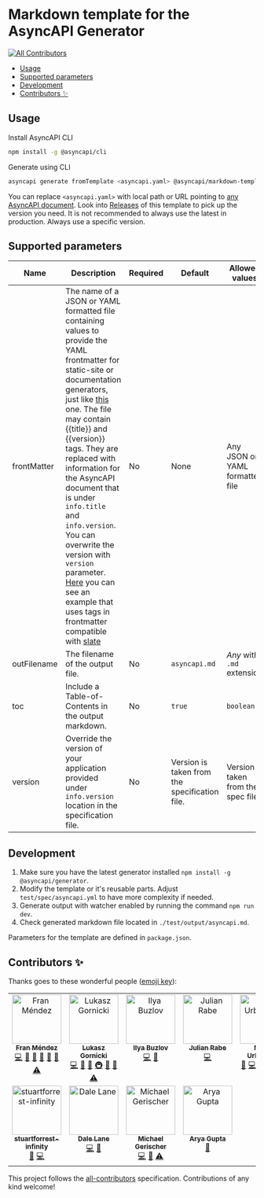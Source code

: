 # Markdown template for the AsyncAPI Generator

<!-- ALL-CONTRIBUTORS-BADGE:START - Do not remove or modify this section -->
[![All Contributors](https://img.shields.io/badge/all_contributors-11-orange.svg?style=flat-square)](#contributors-)
<!-- ALL-CONTRIBUTORS-BADGE:END -->

<!-- toc is generated with GitHub Actions do not remove toc markers -->

<!-- toc -->

- [Usage](#usage)
- [Supported parameters](#supported-parameters)
- [Development](#development)
- [Contributors ✨](#contributors-%E2%9C%A8)

<!-- tocstop -->

## Usage

Install AsyncAPI CLI

```bash
npm install -g @asyncapi/cli
```

Generate using CLI 

```bash
asyncapi generate fromTemplate <asyncapi.yaml> @asyncapi/markdown-template@1.2.1
```

You can replace `<asyncapi.yaml>` with local path or URL pointing to [any AsyncAPI document](https://raw.githubusercontent.com/asyncapi/spec/master/examples/streetlights-kafka.yml).
Look into [Releases](/asyncapi/markdown-template/releases) of this template to pick up the version you need. It is not recommended to always use the latest in production. Always use a specific version.

## Supported parameters

|Name|Description|Required|Default|Allowed values|Example|
|---|---|---|---|---|---|
|frontMatter|The name of a JSON or YAML formatted file containing values to provide the YAML frontmatter for static-site or documentation generators, just like [this](test/spec/ssg.yaml) one. The file may contain {{title}} and {{version}} tags. They are replaced with information for the AsyncAPI document that is under `info.title` and `info.version`. You can overwrite the version with `version` parameter. [Here](test/spec/slate.yaml) you can see an example that uses tags in frontmatter compatible with [slate](https://github.com/Slatedocs/Slate) |No|None|Any JSON or YAML formatted file|`slate.yaml`|
|outFilename|The filename of the output file.|No|`asyncapi.md`|*Any* with `.md` extension|`index.md`|
|toc|Include a Table-of-Contents in the output markdown.|No|`true`|`boolean`|`false`|
|version|Override the version of your application provided under `info.version` location in the specification file.|No|Version is taken from the specification file.|Version is taken from the spec file. |`1.0.0`|


## Development

1. Make sure you have the latest generator installed `npm install -g @asyncapi/generator`.
2. Modify the template or it's reusable parts. Adjust `test/spec/asyncapi.yml` to have more complexity if needed.
3. Generate output with watcher enabled by running the command `npm run dev`.
4. Check generated markdown file located in `./test/output/asyncapi.md`.

Parameters for the template are defined in `package.json`.

## Contributors ✨

Thanks goes to these wonderful people ([emoji key](https://allcontributors.org/docs/en/emoji-key)):

<!-- ALL-CONTRIBUTORS-LIST:START - Do not remove or modify this section -->
<!-- prettier-ignore-start -->
<!-- markdownlint-disable -->
<table>
  <tbody>
    <tr>
      <td align="center" valign="top" width="14.28%"><a href="http://www.fmvilas.com"><img src="https://avatars3.githubusercontent.com/u/242119?v=4?s=100" width="100px;" alt="Fran Méndez"/><br /><sub><b>Fran Méndez</b></sub></a><br /><a href="https://github.com/asyncapi/markdown-template/commits?author=fmvilas" title="Code">💻</a> <a href="https://github.com/asyncapi/markdown-template/commits?author=fmvilas" title="Documentation">📖</a> <a href="https://github.com/asyncapi/markdown-template/pulls?q=is%3Apr+reviewed-by%3Afmvilas" title="Reviewed Pull Requests">👀</a> <a href="#ideas-fmvilas" title="Ideas, Planning, & Feedback">🤔</a> <a href="#maintenance-fmvilas" title="Maintenance">🚧</a> <a href="https://github.com/asyncapi/markdown-template/issues?q=author%3Afmvilas" title="Bug reports">🐛</a> <a href="https://github.com/asyncapi/markdown-template/commits?author=fmvilas" title="Tests">⚠️</a></td>
      <td align="center" valign="top" width="14.28%"><a href="https://resume.github.io/?derberg"><img src="https://avatars1.githubusercontent.com/u/6995927?v=4?s=100" width="100px;" alt="Lukasz Gornicki"/><br /><sub><b>Lukasz Gornicki</b></sub></a><br /><a href="https://github.com/asyncapi/markdown-template/commits?author=derberg" title="Code">💻</a> <a href="https://github.com/asyncapi/markdown-template/commits?author=derberg" title="Documentation">📖</a> <a href="https://github.com/asyncapi/markdown-template/pulls?q=is%3Apr+reviewed-by%3Aderberg" title="Reviewed Pull Requests">👀</a> <a href="#infra-derberg" title="Infrastructure (Hosting, Build-Tools, etc)">🚇</a> <a href="#maintenance-derberg" title="Maintenance">🚧</a> <a href="https://github.com/asyncapi/markdown-template/issues?q=author%3Aderberg" title="Bug reports">🐛</a> <a href="https://github.com/asyncapi/markdown-template/commits?author=derberg" title="Tests">⚠️</a></td>
      <td align="center" valign="top" width="14.28%"><a href="https://github.com/ximyro"><img src="https://avatars0.githubusercontent.com/u/1026811?v=4?s=100" width="100px;" alt="Ilya Buzlov"/><br /><sub><b>Ilya Buzlov</b></sub></a><br /><a href="https://github.com/asyncapi/markdown-template/commits?author=ximyro" title="Code">💻</a> <a href="https://github.com/asyncapi/markdown-template/issues?q=author%3Aximyro" title="Bug reports">🐛</a></td>
      <td align="center" valign="top" width="14.28%"><a href="https://deltaeight.de"><img src="https://avatars1.githubusercontent.com/u/19175262?v=4?s=100" width="100px;" alt="Julian Rabe"/><br /><sub><b>Julian Rabe</b></sub></a><br /><a href="https://github.com/asyncapi/markdown-template/commits?author=schw4rzlicht" title="Code">💻</a></td>
      <td align="center" valign="top" width="14.28%"><a href="https://github.com/magicmatatjahu"><img src="https://avatars2.githubusercontent.com/u/20404945?v=4?s=100" width="100px;" alt="Maciej Urbańczyk"/><br /><sub><b>Maciej Urbańczyk</b></sub></a><br /><a href="https://github.com/asyncapi/markdown-template/commits?author=magicmatatjahu" title="Documentation">📖</a> <a href="https://github.com/asyncapi/markdown-template/commits?author=magicmatatjahu" title="Code">💻</a> <a href="#maintenance-magicmatatjahu" title="Maintenance">🚧</a> <a href="https://github.com/asyncapi/markdown-template/issues?q=author%3Amagicmatatjahu" title="Bug reports">🐛</a> <a href="https://github.com/asyncapi/markdown-template/pulls?q=is%3Apr+reviewed-by%3Amagicmatatjahu" title="Reviewed Pull Requests">👀</a> <a href="https://github.com/asyncapi/markdown-template/commits?author=magicmatatjahu" title="Tests">⚠️</a></td>
      <td align="center" valign="top" width="14.28%"><a href="http://blog.ineat-conseil.fr/"><img src="https://avatars.githubusercontent.com/u/5501911?v=4?s=100" width="100px;" alt="Ludovic Dussart"/><br /><sub><b>Ludovic Dussart</b></sub></a><br /><a href="https://github.com/asyncapi/markdown-template/commits?author=M3lkior" title="Code">💻</a></td>
      <td align="center" valign="top" width="14.28%"><a href="http://mermade.github.io"><img src="https://avatars.githubusercontent.com/u/21603?v=4?s=100" width="100px;" alt="Mike Ralphson"/><br /><sub><b>Mike Ralphson</b></sub></a><br /><a href="https://github.com/asyncapi/markdown-template/commits?author=MikeRalphson" title="Code">💻</a></td>
    </tr>
    <tr>
      <td align="center" valign="top" width="14.28%"><a href="https://github.com/stuartforrest-infinity"><img src="https://avatars.githubusercontent.com/u/49638642?v=4?s=100" width="100px;" alt="stuartforrest-infinity"/><br /><sub><b>stuartforrest-infinity</b></sub></a><br /><a href="https://github.com/asyncapi/markdown-template/issues?q=author%3Astuartforrest-infinity" title="Bug reports">🐛</a> <a href="https://github.com/asyncapi/markdown-template/commits?author=stuartforrest-infinity" title="Code">💻</a></td>
      <td align="center" valign="top" width="14.28%"><a href="http://dalelane.co.uk/"><img src="https://avatars.githubusercontent.com/u/1444788?v=4?s=100" width="100px;" alt="Dale Lane"/><br /><sub><b>Dale Lane</b></sub></a><br /><a href="https://github.com/asyncapi/markdown-template/commits?author=dalelane" title="Code">💻</a> <a href="#ideas-dalelane" title="Ideas, Planning, & Feedback">🤔</a></td>
      <td align="center" valign="top" width="14.28%"><a href="https://github.com/GerMichael"><img src="https://avatars.githubusercontent.com/u/62344871?v=4?s=100" width="100px;" alt="Michael Gerischer"/><br /><sub><b>Michael Gerischer</b></sub></a><br /><a href="https://github.com/asyncapi/markdown-template/commits?author=GerMichael" title="Code">💻</a> <a href="https://github.com/asyncapi/markdown-template/issues?q=author%3AGerMichael" title="Bug reports">🐛</a> <a href="https://github.com/asyncapi/markdown-template/commits?author=GerMichael" title="Tests">⚠️</a></td>
      <td align="center" valign="top" width="14.28%"><a href="https://github.com/Arya-Gupta"><img src="https://avatars.githubusercontent.com/u/84087089?v=4?s=100" width="100px;" alt="Arya Gupta"/><br /><sub><b>Arya Gupta</b></sub></a><br /><a href="https://github.com/asyncapi/markdown-template/commits?author=Arya-Gupta" title="Documentation">📖</a></td>
    </tr>
  </tbody>
</table>

<!-- markdownlint-restore -->
<!-- prettier-ignore-end -->

<!-- ALL-CONTRIBUTORS-LIST:END -->

This project follows the [all-contributors](https://github.com/all-contributors/all-contributors) specification. Contributions of any kind welcome!
